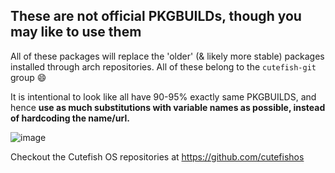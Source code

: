 ## These are not official PKGBUILDs, though you may like to use them

All of these packages will replace the 'older' (& likely more stable) packages installed through arch repositories.
All of these belong to the `cutefish-git` group 😄

It is intentional to look like all have 90-95% exactly same PKGBUILDS, and hence **use as much substitutions with variable names as possible, instead of hardcoding the name/url.**

![image](https://user-images.githubusercontent.com/37269665/123068416-8089d480-d42f-11eb-9920-72cbc8fa3200.png)

Checkout the Cutefish OS repositories at https://github.com/cutefishos
